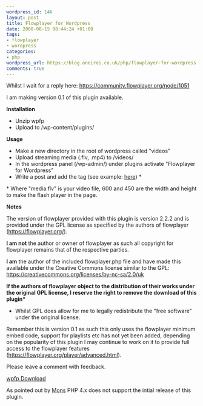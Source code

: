 ```yaml
--- 
wordpress_id: 146
layout: post
title: Flowplayer for Wordpress
date: 2008-08-15 08:44:24 +01:00
tags: 
- flowplayer
- wordpress
categories: 
- php
wordpress_url: https://blog.oneiroi.co.uk/php/flowplayer-for-wordpress
comments: true
---
```

Whilst I wait for a reply here: <a href="https://community.flowplayer.org/node/1051">https://community.flowplayer.org/node/1051</a>

I am making version 0.1 of this plugin available.

<strong>Installation</strong>
<ul>
	<li>Unzip wpfp</li>
	<li>Upload to /wp-content/plugins/</li>
</ul>
<strong>Usage</strong>
<ul>
	<li>Make a new directory in the root of wordpress called "videos"</li>
	<li>Upload streaming media (.flv, .mp4) to /videos/</li>
	<li>In the wordpress panel (/wp-admin/) under plugins activate "Flowplayer for Wordpress"</li>
	<li>Write a post and add the tag (see example: <a href="https://blog.oneiroi.co.uk/php/flowplayer-for-wordpress#comment-174">here</a>) *</li>
</ul>
* Where "media.flv" is your video file, 600 and 450 are the width and height to make the flash player in the page.

<strong>Notes</strong>

The version of flowplayer provided with this plugin is version 2.2.2 and is provided under the GPL license as specified by the authors of flowplayer (<a href="https://flowplayer.org/">https://flowplayer.org/</a>).

<strong>I am not</strong> the author or owner of flowplayer as such all copyright for flowplayer remains that of the respective parties.

<strong>I am</strong> the author of the included flowplayer.php file and have made this available under the Creative Commons license similar to the GPL: <a href="https://creativecommons.org/licenses/by-nc-sa/2.0/uk">https://creativecommons.org/licenses/by-nc-sa/2.0/uk</a>

<strong>If the authors of flowplayer object to the distribution of their works under the original GPL license, I reserve the right to remove the download of this plugin* </strong>

* Whilst GPL does allow for me to legally redistribute the "free software" under the original license.

Remember this is version 0.1 as such this only uses the flowplayer minimum embed code, support for playlists etc has not yet been added, depending on the popularity of this plugin I may continue to work on it to provide full access to the flowplayer features (<a href="https://flowplayer.org/player/advanced.html">https://flowplayer.org/player/advanced.html</a>).

Please leave a comment with feedback.

<a href="https://wordpress.org/extend/plugins/word-press-flow-player/">wpfp Download</a>

As pointed out by <a href="https://blog.oneiroi.co.uk/php/flowplayer-for-wordpress#comment-234">Mons</a> PHP 4.x does not support the intial release of this plugin.
